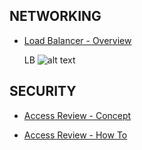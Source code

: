 
## NETWORKING
* [Load Balancer - Overview](https://docs.microsoft.com/en-us/azure/load-balancer/load-balancer-overview)

    LB
![alt text](https://docs.microsoft.com/en-us/azure/load-balancer/media/load-balancer-overview/load-balancer-distribution.png)

## SECURITY
* [Access Review - Concept](https://docs.microsoft.com/en-us/azure/active-directory/governance/access-reviews-overview)

* [Access Review - How To](https://docs.microsoft.com/en-us/azure/active-directory/governance/create-access-review)

